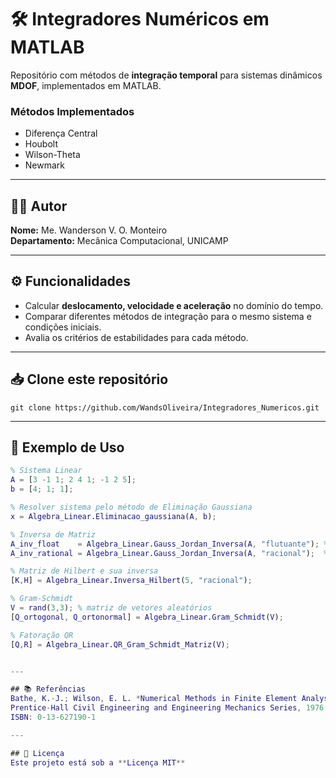 # 🛠️ Integradores Numéricos em MATLAB

Repositório com métodos de **integração temporal** para sistemas dinâmicos **MDOF**, implementados em MATLAB.  

### Métodos Implementados
- Diferença Central  
- Houbolt  
- Wilson-Theta  
- Newmark  

---

## 👨‍💼 Autor
**Nome:** Me. Wanderson V. O. Monteiro  
**Departamento:** Mecânica Computacional, UNICAMP  

---

## ⚙️ Funcionalidades
- Calcular **deslocamento, velocidade e aceleração** no domínio do tempo.  
- Comparar diferentes métodos de integração para o mesmo sistema e condições iniciais.  
- Avalia os critérios  de estabilidades para cada método.

---

## 📥 Clone este repositório
`git clone https://github.com/WandsOliveira/Integradores_Numericos.git`

---

## 🧪 Exemplo de Uso

```matlab
% Sistema Linear
A = [3 -1 1; 2 4 1; -1 2 5];
b = [4; 1; 1];

% Resolver sistema pelo método de Eliminação Gaussiana
x = Algebra_Linear.Eliminacao_gaussiana(A, b);

% Inversa de Matriz
A_inv_float    = Algebra_Linear.Gauss_Jordan_Inversa(A, "flutuante"); % ponto flutuante
A_inv_rational = Algebra_Linear.Gauss_Jordan_Inversa(A, "racional");  % simbólico

% Matriz de Hilbert e sua inversa
[K,H] = Algebra_Linear.Inversa_Hilbert(5, "racional");

% Gram-Schmidt
V = rand(3,3); % matriz de vetores aleatórios
[Q_ortogonal, Q_ortonormal] = Algebra_Linear.Gram_Schmidt(V);

% Fatoração QR
[Q,R] = Algebra_Linear.QR_Gram_Schmidt_Matriz(V);


---

## 📚 Referências
Bathe, K.-J.; Wilson, E. L. *Numerical Methods in Finite Element Analysis.*  
Prentice-Hall Civil Engineering and Engineering Mechanics Series, 1976.  
ISBN: 0-13-627190-1  

---

## 📝 Licença
Este projeto está sob a **Licença MIT**
